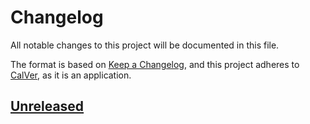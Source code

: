 # Changelog

All notable changes to this project will be documented in this file.

The format is based on [Keep a Changelog](https://keepachangelog.com/en/1.0.0/),
and this project adheres to [CalVer](https://calver.org/), as it is an application.

## [Unreleased]

[Unreleased]: https://github.com/PSDTools/app/tree/HEAD
